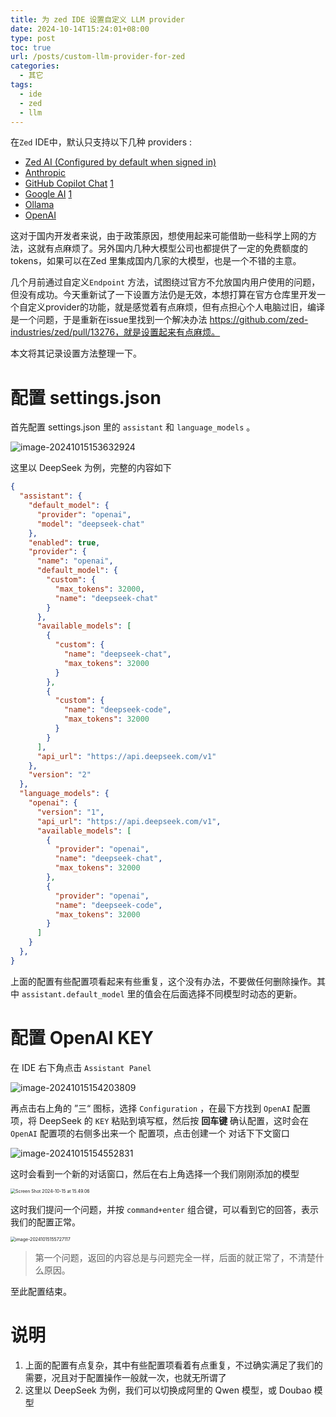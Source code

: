 ```yaml
---
title: 为 zed IDE 设置自定义 LLM provider
date: 2024-10-14T15:24:01+08:00
type: post
toc: true
url: /posts/custom-llm-provider-for-zed
categories:
  - 其它
tags:
  - ide
  - zed
  - llm
---
```


 在`Zed` IDE中，默认只支持以下几种 providers :

- [Zed AI (Configured by default when signed in)](https://zed.dev/docs/assistant/configuration#zed-ai)
- [Anthropic](https://zed.dev/docs/assistant/configuration#anthropic)
- [GitHub Copilot Chat](https://zed.dev/docs/assistant/configuration#github-copilot-chat) [1](https://zed.dev/docs/assistant/configuration#1)
- [Google AI](https://zed.dev/docs/assistant/configuration#google-ai) [1](https://zed.dev/docs/assistant/configuration#1)
- [Ollama](https://zed.dev/docs/assistant/configuration#ollama)
- [OpenAI](https://zed.dev/docs/assistant/configuration#openai)

这对于国内开发者来说，由于政策原因，想使用起来可能借助一些科学上网的方法，这就有点麻烦了。另外国内几种大模型公司也都提供了一定的免费额度的 tokens，如果可以在Zed  里集成国内几家的大模型，也是一个不错的主意。

几个月前通过自定义`Endpoint` 方法，试图绕过官方不允放国内用户使用的问题，但没有成功。今天重新试了一下设置方法仍是无效，本想打算在官方仓库里开发一个自定义provider的功能，就是感觉着有点麻烦，但有点担心个人电脑过旧，编译是一个问题，于是重新在issue里找到一个解决办法 https://github.com/zed-industries/zed/pull/13276，就是设置起来有点麻烦。

本文将其记录设置方法整理一下。

# 配置 settings.json

首先配置 settings.json 里的 `assistant`  和 `language_models` 。

![image-20241015153632924](https://blogstatic.haohtml.com//uploads/2024/09/image-20241015153632924.png)

这里以 DeepSeek 为例，完整的内容如下

```json
{
  "assistant": {
    "default_model": {
      "provider": "openai",
      "model": "deepseek-chat"
    },
    "enabled": true,
    "provider": {
      "name": "openai",
      "default_model": {
        "custom": {
          "max_tokens": 32000,
          "name": "deepseek-chat"
        }
      },
      "available_models": [
        {
          "custom": {
            "name": "deepseek-chat",
            "max_tokens": 32000
          }
        },
        {
          "custom": {
            "name": "deepseek-code",
            "max_tokens": 32000
          }
        }
      ],
      "api_url": "https://api.deepseek.com/v1"
    },
    "version": "2"
  },
  "language_models": {
    "openai": {
      "version": "1",
      "api_url": "https://api.deepseek.com/v1",
      "available_models": [
        {
          "provider": "openai",
          "name": "deepseek-chat",
          "max_tokens": 32000
        },
        {
          "provider": "openai",
          "name": "deepseek-code",
          "max_tokens": 32000
        }
      ]
    }
  },
}
```

 上面的配置有些配置项看起来有些重复，这个没有办法，不要做任何删除操作。其中 `assistant.default_model` 里的值会在后面选择不同模型时动态的更新。

# 配置 OpenAI KEY

在 IDE 右下角点击 `Assistant Panel`

 ![image-20241015154203809](https://blogstatic.haohtml.com//uploads/2024/09/image-20241015154203809.png)

再点击右上角的 ”三“ 图标，选择  `Configuration` ，在最下方找到 `OpenAI` 配置项，将 DeepSeek 的 `KEY` 粘贴到填写框，然后按 **回车键** 确认配置，这时会在 `OpenAI` 配置项的右侧多出来一个 配置项，点击创建一个 对话下下文窗口

![image-20241015154552831](https://blogstatic.haohtml.com//uploads/2024/09/image-20241015154552831.png)

这时会看到一个新的对话窗口，然后在右上角选择一个我们刚刚添加的模型

<img src="https://blogstatic.haohtml.com//uploads/2024/09/Screen%20Shot%202024-10-15%20at%2015.49.06.png" alt="Screen Shot 2024-10-15 at 15.49.06" style="zoom:50%;" />

这时我们提问一个问题，并按 `command+enter` 组合键，可以看到它的回答，表示我们的配置正常。

<img src="https://blogstatic.haohtml.com//uploads/2024/09/image-20241015155727117.png" alt="image-20241015155727117" style="zoom:50%;" />



> 第一个问题，返回的内容总是与问题完全一样，后面的就正常了，不清楚什么原因。

至此配置结束。

# 说明

1. 上面的配置有点复杂，其中有些配置项看着有点重复，不过确实满足了我们的需要，况且对于配置操作一般就一次，也就无所谓了
2. 这里以 DeepSeek 为例，我们可以切换成阿里的 Qwen 模型，或 Doubao 模型
